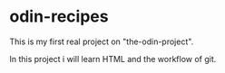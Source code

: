# odin-recipes

This is my first real project on "the-odin-project".

In this project i will learn HTML and the workflow of git.